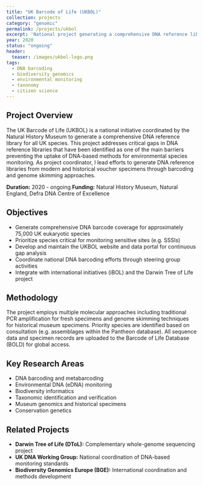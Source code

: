 ```yaml
---
title: "UK Barcode of Life (UKBOL)"
collection: projects
category: "genomic"
permalink: /projects/ukbol
excerpt: 'National project generating a comprehensive DNA reference library for all UK species through barcode sequencing and museum specimen genome skimming.'
year: 2020
status: "ongoing"
header:
  teaser: /images/ukbol-logo.png
tags:
  - DNA barcoding
  - biodiversity genomics
  - environmental monitoring
  - taxonomy
  - citizen science
---
```


## Project Overview

The UK Barcode of Life (UKBOL) is a national initiative coordinated by the Natural History Museum to generate a comprehensive DNA reference library for all UK species. This project addresses critical gaps in DNA reference libraries that have been identified as one of the main barriers preventing the uptake of DNA-based methods for environmental species monitoring. As project coordinator, I lead efforts to generate DNA reference libraries from modern and historical voucher specimens through barcoding and genome skimming approaches.

**Duration:** 2020 - ongoing
**Funding:** Natural History Museum, Natural England, Defra DNA Centre of Excellence

## Objectives

- Generate comprehensive DNA barcode coverage for approximately 75,000 UK eukaryotic species
- Prioritize species critical for monitoring sensitive sites (e.g. SSSIs)
- Develop and maintain the UKBOL website and data portal for continuous gap analysis
- Coordinate national DNA barcoding efforts through steering group activities
- Integrate with international initiatives (iBOL) and the Darwin Tree of Life project

## Methodology

The project employs multiple molecular approaches including traditional PCR amplification for fresh specimens and genome skimming techniques for historical museum specimens. Priority species are identified based on consultation (e.g. assemblages within the Pantheon database). All sequence data and specimen records are uploaded to the Barcode of Life Database (BOLD) for global access.

## Key Research Areas

- DNA barcoding and metabarcoding
- Environmental DNA (eDNA) monitoring
- Biodiversity informatics
- Taxonomic identification and verification
- Museum genomics and historical specimens
- Conservation genetics

## Related Projects

- **Darwin Tree of Life (DToL):** Complementary whole-genome sequencing project
- **UK DNA Working Group:** National coordination of DNA-based monitoring standards
- **Biodiversity Genomics Europe (BGE):** International coordination and methods development